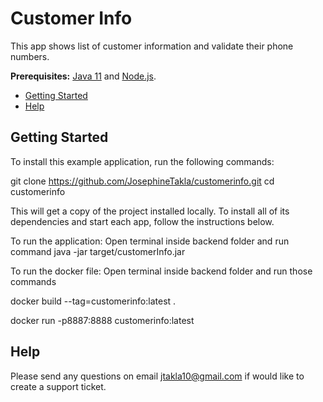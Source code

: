 # Customer Info
This app shows list of customer information and validate their phone numbers.

**Prerequisites:** [Java 11](http://www.oracle.com/technetwork/java/javase/downloads) and [Node.js](https://nodejs.org/).

* [Getting Started](#getting-started)
* [Help](#help)

## Getting Started

To install this example application, run the following commands:

git clone https://github.com/JosephineTakla/customerinfo.git
cd customerinfo

This will get a copy of the project installed locally. To install all of its dependencies and start each app, follow the instructions below.

To run the application:
Open terminal inside backend folder and run command java -jar target/customerInfo.jar

To run the docker file:
Open terminal inside backend folder and run those commands 

docker build --tag=customerinfo:latest .

docker run -p8887:8888 customerinfo:latest

## Help
Please send any questions on email jtakla10@gmail.com if would like to create a support ticket.
